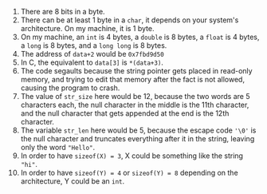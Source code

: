 1. There are 8 bits in a byte.
2. There can be at least 1 byte in a `char`, it depends on your system's architecture. On my machine, it is 1 byte.
3. On my machine, an `int` is 4 bytes, a `double` is 8 bytes, a `float` is 4 bytes, a `long` is 8 bytes, and a `long long` is 8 bytes.
4. The address of `data+2` would be `0x7fbd9d50`
5. In C, the equivalent to `data[3]` is `*(data+3)`.
6. The code segaults because the string pointer gets placed in read-only memory, and trying to edit that memory after the fact is not allowed, causing the program to crash.
7. The value of `str_size` here would be 12, because the two words are 5 characters each, the null character in the middle is the 11th character, and the null character that gets appended at the end is the 12th character.
8. The variable `str_len` here would be 5, because the escape code `'\0'` is the null character and truncates everything after it in the string, leaving only the word `"Hello"`.
9. In order to have `sizeof(X) = 3`, X could be something like the string `"hi"`.
10. In order to have `sizeof(Y) = 4` or `sizeof(Y) = 8` depending on the architecture, Y could be an `int`.